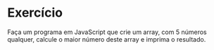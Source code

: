 # Exercício

Faça um programa em JavaScript que crie um array, com 5 números qualquer, calcule o maior número deste array e imprima o resultado.